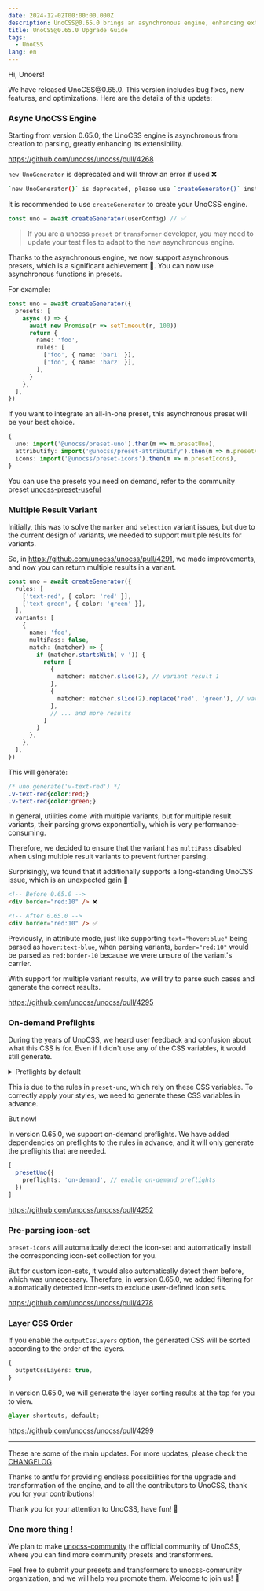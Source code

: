 ```yaml
---
date: 2024-12-02T00:00:00.000Z
description: UnoCSS@0.65.0 brings an asynchronous engine, enhancing extensibility and supporting asynchronous presets. The update includes bug fixes, new features, and optimizations. Join the unocss-community to share and promote presets and transformers.
title: UnoCSS@0.65.0 Upgrade Guide
tags:
  - UnoCSS
lang: en
---
```


Hi, Unoers!

We have released UnoCSS\@0.65.0. This version includes bug fixes, new features, and optimizations. Here are the details of this update:

### Async UnoCSS Engine

Starting from version 0.65.0, the UnoCSS engine is asynchronous from creation to parsing, greatly enhancing its extensibility.

<https://github.com/unocss/unocss/pull/4268>

`new UnoGenerator` is deprecated and will throw an error if used ❌

```bash
`new UnoGenerator()` is deprecated, please use `createGenerator()` instead
```

It is recommended to use `createGenerator` to create your UnoCSS engine.

```ts
const uno = await createGenerator(userConfig) // ✅
```

> If you are a unocss `preset` or `transformer` developer, you may need to update your test files to adapt to the new asynchronous engine.

Thanks to the asynchronous engine, we now support asynchronous presets, which is a significant achievement 🚀. You can now use asynchronous functions in presets.

For example:

```ts [uno.config.ts] {3-4}
const uno = await createGenerator({
  presets: [
    async () => {
      await new Promise(r => setTimeout(r, 100))
      return {
        name: 'foo',
        rules: [
          ['foo', { name: 'bar1' }],
          ['foo', { name: 'bar2' }],
        ],
      }
    },
  ],
})
```

If you want to integrate an all-in-one preset, this asynchronous preset will be your best choice.

```ts [uno.config.ts]
{
  uno: import('@unocss/preset-uno').then(m => m.presetUno),
  attributify: import('@unocss/preset-attributify').then(m => m.presetAttributify),
  icons: import('@unocss/preset-icons').then(m => m.presetIcons),
}
```

You can use the presets you need on demand, refer to the community preset [unocss-preset-useful](https://github.com/unocss-community/unocss-preset-useful/blob/6cf6a41a222b223e9f5f708cf99c00cf026bf8a4/packages/core/src/resolve.ts#L53-L63)

### Multiple Result Variant

Initially, this was to solve the `marker` and `selection` variant issues, but due to the current design of variants, we needed to support multiple results for variants.

So, in <https://github.com/unocss/unocss/pull/4291>, we made improvements, and now you can return multiple results in a variant.

```ts [uno.config.ts]
const uno = await createGenerator({
  rules: [
    ['text-red', { color: 'red' }],
    ['text-green', { color: 'green' }],
  ],
  variants: [
    {
      name: 'foo',
      multiPass: false,
      match: (matcher) => {
        if (matcher.startsWith('v-')) {
          return [
            {
              matcher: matcher.slice(2), // variant result 1
            },
            {
              matcher: matcher.slice(2).replace('red', 'green'), // variant result 2
            },
            // ... and more results
          ]
        }
      },
    },
  ],
})
```

This will generate:

```css [__uno.css]
/* uno.generate('v-text-red') */
.v-text-red{color:red;}
.v-text-red{color:green;}
```

In general, utilities come with multiple variants, but for multiple result variants, their parsing grows exponentially, which is very performance-consuming.

Therefore, we decided to ensure that the variant has `multiPass` disabled when using multiple result variants to prevent further parsing.

Surprisingly, we found that it additionally supports a long-standing UnoCSS issue, which is an unexpected gain 🎉

```html [index.html]
<!-- Before 0.65.0 -->
<div border="red:10" /> ❌

<!-- After 0.65.0 -->
<div border="red:10" /> ✅
```

Previously, in attribute mode, just like supporting `text="hover:blue"` being parsed as `hover:text-blue`, when parsing variants, `border="red:10"` would be parsed as `red:border-10` because we were unsure of the variant's carrier.

With support for multiple variant results, we will try to parse such cases and generate the correct results.

<https://github.com/unocss/unocss/pull/4295>

### On-demand Preflights

During the years of UnoCSS, we heard user feedback and confusion about what this CSS is for. Even if I didn't use any of the CSS variables, it would still generate.

<details>

<summary>Preflights by default</summary>

```css
/* layer: preflights */
*,
::before,
::after {
  --un-rotate: 0;
  --un-rotate-x: 0;
  --un-rotate-y: 0;
  --un-rotate-z: 0;
  --un-scale-x: 1;
  --un-scale-y: 1;
  --un-scale-z: 1;
  --un-skew-x: 0;
  --un-skew-y: 0;
  --un-translate-x: 0;
  --un-translate-y: 0;
  --un-translate-z: 0;
  /* ... */
}
```
</details>

This is due to the rules in `preset-uno`, which rely on these CSS variables. To correctly apply your styles, we need to generate these CSS variables in advance.

But now!

In version 0.65.0, we support on-demand preflights. We have added dependencies on preflights to the rules in advance, and it will only generate the preflights that are needed.

```ts [uno.config.ts]
[
  presetUno({
    preflights: 'on-demand', // enable on-demand preflights
  })
]
```

<https://github.com/unocss/unocss/pull/4252>

### Pre-parsing icon-set

`preset-icons` will automatically detect the icon-set and automatically install the corresponding icon-set collection for you.

But for custom icon-sets, it would also automatically detect them before, which was unnecessary. Therefore, in version 0.65.0, we added filtering for automatically detected icon-sets to exclude user-defined icon sets.

<https://github.com/unocss/unocss/pull/4278>

### Layer CSS Order

If you enable the `outputCssLayers` option, the generated CSS will be sorted according to the order of the layers.

```ts [uno.config.ts]
{
  outputCssLayers: true,
}
```

In version 0.65.0, we will generate the layer sorting results at the top for you to view.

```css
@layer shortcuts, default;
```

<https://github.com/unocss/unocss/pull/4299>

---

These are some of the main updates. For more updates, please check the [CHANGELOG](https://github.com/unocss/unocss/releases).

Thanks to antfu for providing endless possibilities for the upgrade and transformation of the engine, and to all the contributors to UnoCSS, thank you for your contributions!

Thank you for your attention to UnoCSS, have fun! 🎉

### One more thing !

We plan to make [unocss-community](https://github.com/unocss-community) the official community of UnoCSS, where you can find more community presets and transformers.

Feel free to submit your presets and transformers to unocss-community organization, and we will help you promote them. Welcome to join us! 🚀
